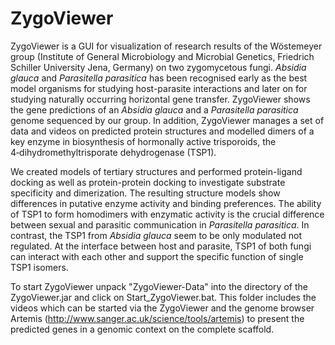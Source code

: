 # ZygoViewer

ZygoViewer is a GUI for visualization of research results of the Wöstemeyer group (Institute
of General Microbiology and Microbial Genetics, Friedrich Schiller University Jena, Germany)
on two zygomycetous fungi. _Absidia glauca_ and _Parasitella parasitica_ has been recognised
early as the best model organisms for studying host-parasite interactions and later on for
studying naturally occurring horizontal gene transfer. ZygoViewer shows the gene predictions
of an _Absidia glauca_ and a _Parasitella parasitica_ genome sequenced by our group. In addition,
ZygoViewer manages a set of data and videos on predicted protein structures and modelled dimers
of a key enzyme in biosynthesis of hormonally active trisporoids, the 4‑dihydromethyltrisporate
dehydrogenase (TSP1).

We created models of tertiary structures and performed protein-ligand docking as well as protein-protein
docking to investigate substrate specificity and dimerization. The resulting structure
models show differences in putative enzyme activity and binding preferences. The ability of TSP1
to form homodimers with enzymatic activity is the crucial difference between sexual and parasitic
communication in _Parasitella parasitica_. In contrast, the TSP1 from _Absidia glauca_ seem to be
only modulated not regulated. At the interface between host and parasite, TSP1 of both fungi can
interact with each other and support the specific function of single TSP1 isomers.

To start ZygoViewer unpack "ZygoViewer-Data" into the directory of the ZygoViewer.jar and click on
Start_ZygoViewer.bat. This folder includes the videos which can be started via the ZygoViewer and
the genome browser Artemis (http://www.sanger.ac.uk/science/tools/artemis) to present the predicted
genes in a genomic context on the complete scaffold.

